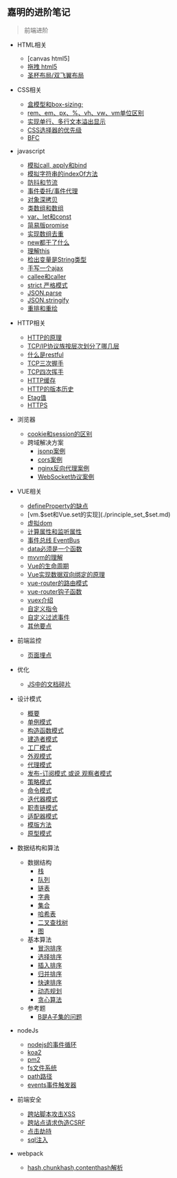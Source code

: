 ## 嘉明的进阶笔记

> 前端进阶

- HTML相关
  - [canvas html5]
  - [拖拽 html5](./drag/html5_drag.md)
  - [圣杯布局/双飞翼布局](./html/noble_cup_layout.md)

- CSS相关
  - [盒模型和box-sizing;](./css/boxSizing.md)
  - [rem、em、px、%、vh、vw、vm单位区别](./rem_em_etc.md)
  - [实现单行、多行文本溢出显示](./over_single_multi_row.md)
  - [CSS选择器的优先级](./css/priority.md)
  - [BFC](./css/bfc.md)

- javascript
  - [模拟call, apply和bind](./imitate_call_apply_bind.md)
  - [模拟字符串的indexOf方法](./imitate_string_indexof.md)
  - [防抖和节流](./debounce_and_throttle.md)
  - [事件委托/事件代理](./event_agent.md)
  - [对象深拷贝](./obj_deep_clone.md)
  - [类数组和数组](./array_like_and_array.md)
  - [var、let和const](./var_let_const.md)
  - [简易版promise](./simple_promise.md)
  - [实现数组去重](./arr_remove_repeat.md)
  - [new都干了什么](./what_new_done.md)
  - [理解this](./understand_this.md)
  - [检出变量是String类型](./check_type_string.md)
  - [手写一个ajax](./write_ajax.md)
  - [callee和caller](./callee_caller.md)
  - [strict 严格模式](./js/strict_mode.md)
  - [JSON.parse](./js/json_parse.md)
  - [JSON.stringify](./js/json_stringify.md)
  - [重排和重绘](./js/relayout_repaint.md)

- HTTP相关
  - [HTTP的原理](./http/http_principle.md)
  - [TCP/IP协议族按层次划分了哪几层](./http/tcp_ip_level.md)
  - [什么是restful](./http/restful_intro.md)
  - [TCP三次握手](./http/tcp_establish.md)
  - [TCP四次挥手](./http/tcp_close.md)
  - [HTTP缓存](./http/http_cache.md)
  - [HTTP的版本历史](./http/http_version_history.md)
  - [Etag值](./http/etag.md)
  - [HTTPS](./http/https.md)

- 浏览器
  - [cookie和session的区别](./diff_cookie_session.md)
  - 跨域解决方案
    - [jsonp案例](./jsonp/)
    - [cors案例](./cors/)
    - [nginx反向代理案例](./nginx/)
    - [WebSocket协议案例](./websocket/)

- VUE相关
  - [defineProperty的缺点](./shortcoming_define_property.md)
  - [vm.$set和Vue.set的实现](./principle_set_$set.md)
  - [虚拟dom](./virtual_dom.md)
  - [计算属性和监听属性](./computed_watch.md)
  - [事件总线 EventBus](./eventBus.md)
  - [data必须是一个函数](./data_should_function.md)
  - [mvvm的理解](./vue/mvvm_note.md)
  - [Vue的生命周期](./vue/lifecycle.md)
  - [Vue实现数据双向绑定的原理](./vue/databind_principle.md)
  - [vue-router的路由模式](./vue/vue_router_mode.md)
  - [vue-router钩子函数](./vue/vue_router_hook.md)
  - [vuex介绍](./vue/vuex_intro.md)
  - [自定义指令](./vue/vue_directive.md)
  - [自定义过滤事件](./vue/vue_filter.md)
  - [其他要点](./vue/vue_other_point.md)

- 前端监控
  - [页面埋点](./bury_on_page.md)

- 优化
  - [JS中的文档碎片](./fragment_in_js.md)

- 设计模式
  - [概要](./design_model/overview.md)
  - [单例模式](./design_model/singleton_model.md)
  - [构造函数模式](./design_model/constructor_model.md)
  - [建造者模式](./design_model/builder_model.md)
  - [工厂模式](./design_model/factory_model.md)
  - [外观模式](./design_model/appearance_model.md)
  - [代理模式](./design_model/proxy_model.md)
  - [发布-订阅模式 或说 观察者模式](./design_model/watcher_model.md)
  - [策略模式](./design_model/tack_model.md)
  - [命令模式](./design_model/command_model.md)
  - [迭代器模式](./design_model/repeat_model.md)
  - [职责链模式](./design_model/duty_chain_model.md)
  - [适配器模式](./design_model/adapt_model.md)
  - [模版方法](./design_model/template_methods.md)
  - [原型模式](./design_model/proto_model.md)

- 数据结构和算法
  - 数据结构
    - [栈](./structure/stack.md)
    - [队列](./structure/queue.md)
    - [链表](./structure/linkedList.md)
    - [字典](./structure/dictionary.md)
    - [集合](./structure/set.md)
    - [哈希表](./structure/hashTable.md)
    - [二叉查找树](./structure/binary_tree.md)
    - [图](./structure/graph.md)
  - 基本算法
    - [冒泡排序](./algorithm/bubble.md) 
    - [选择排序](./algorithm/selectSort.md)
    - [插入排序](./algorithm/insertSort.md)
    - [归并排序](./algorithm/mergeSort.md)
    - [快速排序](./algorithm/quickSort.md)
    - [动态规划](./algorithm/dynamic_plan.md)
    - [贪心算法](./algorithm/greedAlgorithm.md)
  - 参考题
    - [B是A子集的问题](./algorithm/sub_arr.md)

- nodeJs
  - [nodejs的事件循环](./nodejs/node_event_loop.md)
  - [koa2](./nodejs/koa2.md)
  - [pm2](./nodejs/pm2.md)
  - [fs文件系统](./nodejs/file_system.md)
  - [path路径](./nodejs/path.md)
  - [events事件触发器](./nodejs/events.md)

- 前端安全
  - [跨站脚本攻击XSS](./security/xss.md)
  - [跨站点请求伪造CSRF](./security/csrf.md)
  - [点击劫持](./security/clickJacking.md)
  - [sql注入](./security/sqlInject.md)

- webpack
  - [hash,chunkhash,contenthash解析](./webpack/hash_chunkhash_contenthash.md)
